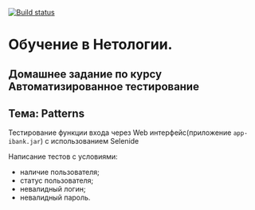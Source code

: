 [![Build status](https://ci.appveyor.com/api/projects/status/14jpkmupjk4gtrxk?svg=true)](https://ci.appveyor.com/project/IrinaVasilenko88/carddeliverypatterns2)

# Обучение в Нетологии.

## Домашнее задание по курсу Автоматизированное тестирование

## Тема: Patterns
Тестирование функции входа через Web интерфейс(приложение ```app-ibank.jar```) с использованием Selenide

Написание тестов с условиями:

- наличие пользователя;
- статус пользователя;
- невалидный логин;
- невалидный пароль.
